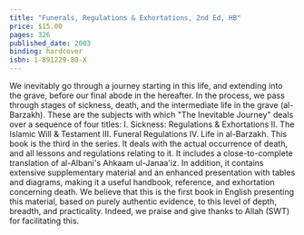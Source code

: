 ```yaml
---
title: "Funerals, Regulations & Exhortations, 2nd Ed, HB"
price: $15.00
pages: 326
published_date: 2003
binding: hardcover
isbn: 1-891229-80-X
---
```


We inevitably go through a journey starting in this life, and extending into the grave, before our final abode in the hereafter. In the process, we pass through stages of sickness, death, and the intermediate life in the grave (al-Barzakh). These are the subjects with which "The Inevitable Journey" deals over a sequence of four titles: I. Sickness: Regulations & Exhortations II. The Islamic Will & Testament III. Funeral Regulations IV. Life in al-Barzakh. This book is the third in the series. It deals with the actual occurrence of death, and all lessons and regulations relating to it. It includes a close-to-complete translation of al-Albani's Ahkaam ul-Janaa'iz. In addition, it contains extensive supplementary material and an enhanced presentation with tables and diagrams, making it a useful handbook, reference, and exhortation concerning death. We believe that this is the first book in English presenting this material, based on purely authentic evidence, to this level of depth, breadth, and practicality. Indeed, we praise and give thanks to Allah (SWT) for facilitating this.
